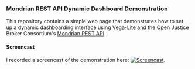 ### Mondrian REST API Dynamic Dashboard Demonstration

This repository contains a simple web page that demonstrates how to set up a dynamic dashboarding interface using
[Vega-Lite](https://vega.github.io/vega-lite/) and the Open Justice Broker Consortium's [Mondrian REST API](https://github.com/ojbc/mondrian-rest).

#### Screencast

I recorded a screencast of the demonstration here: [![Screencast](https://img.youtube.com/vi/xtsjasY4GdE/0.jpg)](http://www.youtube.com/watch?v=xtsjasY4GdE).
